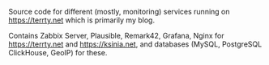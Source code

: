 Source code for different (mostly, monitoring) services running on <https://terrty.net> which is primarily my blog.

Contains Zabbix Server, Plausible, Remark42, Grafana, Nginx for https://terrty.net and https://ksinia.net, and databases (MySQL, PostgreSQL ClickHouse, GeoIP) for these.
